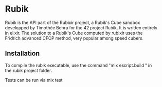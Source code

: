 # Rubik

Rubik is the API part of the Rubixir project, a Rubik's Cube sandbox developped by Timothée Behra for the 42 project Rubik. It is written entirely in elixir. 
The solution to a Rubik's Cube computed by rubixir uses the Fridrich advanced CFOP method, very popular among speed cubers.

## Installation

To compile the rubik executable, use the command "mix escript.build " in the rubik project folder.

Tests can be run via mix test
